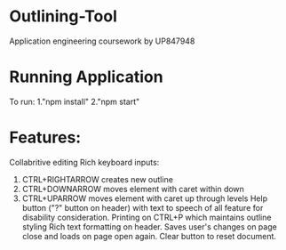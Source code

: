 # Outlining-Tool
Application engineering coursework by UP847948

# Running Application
To run:
1."npm install" 
2."npm start" 

# Features:
Collabritive editing
Rich keyboard inputs:
  1. CTRL+RIGHTARROW creates new outline
  2. CTRL+DOWNARROW moves element with caret within down
  3. CTRL+UPARROW moves element with caret up through levels
Help button ("?" button on header) with text to speech of all feature for disability consideration. 
Printing on CTRL+P which maintains outline styling
Rich text formatting on header.
Saves user's changes on page close and loads on page open again.
Clear button to reset document. 

